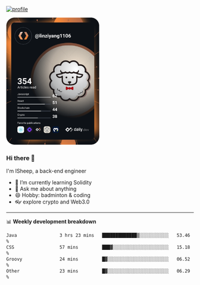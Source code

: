 [![profile](https://user-images.githubusercontent.com/54968314/208005045-e4b42f3b-833d-4242-bfcc-e764865553a2.svg)](https://www.calligrapher.ai/)

<a href="https://app.daily.dev/linziyang1106"><img src="/devcard.png" width="250" alt="ISheep's Dev Card"/></a>

### Hi there 🐏

I'm ISheep, a back-end engineer

- 🔭 I’m currently learning Solidity
- 💬 Ask me about anything
- 😄 Hobby: badminton & coding
- 👓 explore crypto and Web3.0

-------

📊 **Weekly development breakdown**
<!--START_SECTION:waka-->

```text
Java                3 hrs 23 mins   █████████████▒░░░░░░░░░░░   53.46 %
CSS                 57 mins         ███▓░░░░░░░░░░░░░░░░░░░░░   15.18 %
Groovy              24 mins         █▓░░░░░░░░░░░░░░░░░░░░░░░   06.52 %
Other               23 mins         █▓░░░░░░░░░░░░░░░░░░░░░░░   06.29 %
```

<!--END_SECTION:waka-->
